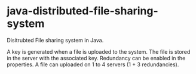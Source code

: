 # java-distributed-file-sharing-system

Disitrubted File sharing system in Java.

A key is generated when a file is uploaded to the system.
The file is stored in the server with the associated key.
Redundancy can be enabled in the properties. A file can uploaded on 1 to 4 servers (1 + 3 redundancies).
